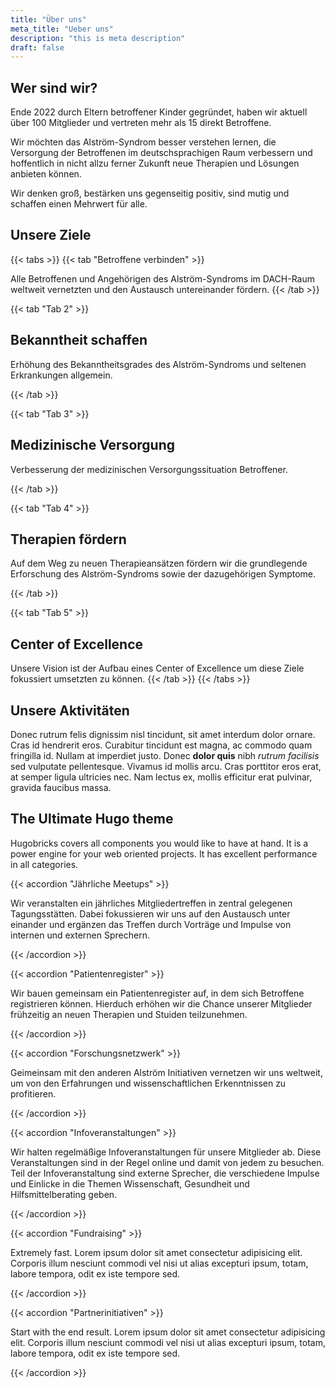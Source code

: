 ```yaml
---
title: "Über uns"
meta_title: "Ueber uns"
description: "this is meta description"
draft: false
---
```


## Wer sind wir?

Ende 2022 durch Eltern betroffener Kinder gegründet, haben wir aktuell über 100 Mitglieder und vertreten mehr als 15 direkt Betroffene.

Wir möchten das Alström-Syndrom besser verstehen lernen, die Versorgung der Betroffenen im deutschsprachigen Raum verbessern und hoffentlich in nicht allzu ferner Zukunft neue Therapien und Lösungen anbieten können.

Wir denken groß, bestärken uns gegenseitig positiv, sind mutig und schaffen einen Mehrwert für alle.

## Unsere Ziele

{{< tabs >}}
{{< tab "Betroffene verbinden" >}}

Alle Betroffenen und Angehörigen des Alström-Syndroms im DACH-Raum weltweit vernetzten und den Austausch untereinander fördern.
{{< /tab >}}

{{< tab "Tab 2" >}}
## Bekanntheit schaffen

Erhöhung des Bekanntheitsgrades des Alström-Syndroms und seltenen Erkrankungen allgemein.

{{< /tab >}}

{{< tab "Tab 3" >}}
## Medizinische Versorgung

Verbesserung der medizinischen Versorgungssituation Betroffener.

{{< /tab >}}

{{< tab "Tab 4" >}}
## Therapien fördern

Auf dem Weg zu neuen Therapieansätzen fördern wir die grundlegende Erforschung des Alström-Syndroms sowie der dazugehörigen Symptome.

{{< /tab >}}

{{< tab "Tab 5" >}}
## Center of Excellence
Unsere Vision ist der Aufbau eines Center of Excellence um diese Ziele fokussiert umsetzten zu können.
{{< /tab >}}
{{< /tabs >}}

## Unsere Aktivitäten

Donec rutrum felis dignissim nisl tincidunt, sit amet interdum dolor ornare. Cras id hendrerit eros. Curabitur tincidunt est magna, ac commodo quam fringilla id. Nullam at imperdiet justo. Donec **dolor quis** nibh *rutrum facilisis* sed vulputate pellentesque. Vivamus id mollis arcu. Cras porttitor eros erat, at semper ligula ultricies nec. Nam lectus ex, mollis efficitur erat pulvinar, gravida faucibus massa.


## The Ultimate Hugo theme

Hugobricks covers all components you would like to have at hand. It is a power engine for your web oriented projects. It has excellent performance in all categories.

{{< accordion "Jährliche Meetups" >}}

Wir veranstalten ein jährliches Mitgliedertreffen in zentral gelegenen Tagungsstätten. Dabei fokussieren wir uns auf den Austausch unter einander und ergänzen das Treffen durch Vorträge und Impulse von internen und externen Sprechern.

{{< /accordion >}}

{{< accordion "Patientenregister" >}}

Wir bauen gemeinsam ein Patientenregister auf, in dem sich Betroffene registrieren können. Hierduch erhöhen wir die Chance unserer Mitglieder frühzeitig an neuen Therapien und Stuiden teilzunehmen.

{{< /accordion >}}

{{< accordion "Forschungsnetzwerk" >}}

Geimeinsam mit den anderen Alström Initiativen vernetzen wir uns weltweit, um von den Erfahrungen und wissenschaftlichen Erkenntnissen zu profitieren.

{{< /accordion >}}

{{< accordion "Infoveranstaltungen" >}}

Wir halten regelmäßige Infoveranstaltungen für unsere Mitglieder ab. Diese Veranstaltungen sind in der Regel online und damit von jedem zu besuchen. Teil der Infoveranstaltung sind externe Sprecher, die verschiedene Impulse und Einlicke in die Themen Wissenschaft, Gesundheit und Hilfsmittelberating geben.

{{< /accordion >}}

{{< accordion "Fundraising" >}}

Extremely fast. Lorem ipsum dolor sit amet consectetur adipisicing elit. Corporis illum nesciunt commodi vel nisi ut alias excepturi ipsum, totam, labore tempora, odit ex iste tempore sed.

{{< /accordion >}}

{{< accordion "Partnerinitiativen" >}}

Start with the end result. Lorem ipsum dolor sit amet consectetur adipisicing elit. Corporis illum nesciunt commodi vel nisi ut alias excepturi ipsum, totam, labore tempora, odit ex iste tempore sed.

{{< /accordion >}}
